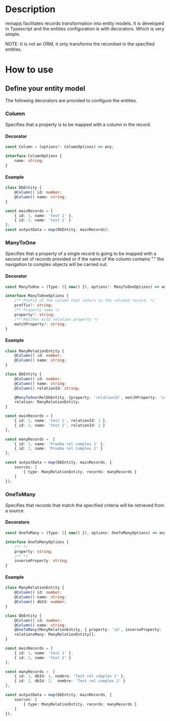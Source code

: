 # Description
remapjs facilitates records transformation into entity models.
It is developed in Typescript and the entities configuration is with decorators. Which is very simple.

NOTE: It is not an ORM, it only transforms the recordset in the specified entities.

# How to use
## Define your entity model

The following decorators are provided to configure the entities.

### Column
Specifies that a property is to be mapped with a column in the record.

#### Decorator
```ts
const Column = (options?: ColumnOptions) => any;
```
```ts
interface ColumnOptions {
    name: string; 
}
```

#### Example
```ts
class DbEntity {
    @Column() id: number;
    @Column() name: string;
}

const mainRecords = [
    { id: 1, name: 'test 1' },
    { id: 2, name: 'test 2' }
];
const outputData = map(DbEntity, mainRecords);
```

### ManyToOne
Specifies that a property of a single record is going to be mapped with a second set of records provided or if the name of the column contains "." the navigation to complex objects will be carried out.

#### Decorator
```ts
const ManyToOne = (Type: ({ new() }), options?: ManyToOneOptions) => any;
```
```ts
interface ManyToOneOptions {
    /** Prefix of the column that refers to the related record. */
    preffix?: string;
    /** Property name */
    property?: string;
    /** Matches with relation property */
    matchProperty?: string;
}
```

#### Example
```ts
class ManyRelationEntity {
    @Column() id: number;
    @Column() name: string;
}

class DbEntity {
    @Column() id: number;
    @Column() name: string;
    @Column() relationId: string;

    @ManyToOne(RelDbEntity, {property: 'relationId', matchProperty: 'id' })
    relation: ManyRelationEntity;
}

const mainRecords = [
    { id: 1, name: 'test 1', relationId: 1 },
    { id: 2, name: 'test 2', relationId: 2 }
];

const manyRecords =  [
    { id: 1, name: 'Prueba rel complex 1' }, 
    { id: 2, name: 'Prueba rel complex 2' }
];

const outputData = map(DbEntity, mainRecords, {
    sources: [
        { type: ManyRelationEntity, records: manyRecords }
    ]
});
```

### OneToMany
Specifies that records that match the specified criteria will be retrieved from a source.

#### Decorators
```ts
const OneToMany = (Type: ({ new() }), options: OneToManyOptions) => any;
```
```ts
interface OneToManyOptions {
    /** */
    property: string;
    /** */
    inverseProperty: string;
}
```

#### Example
```ts
class ManyRelationEntity {
    @Column() id: number;
    @Column() name: string;
    @Column() dbId: number;
}

class DbEntity {
    @Column() id: number;
    @Column() name: string;
    @OneToMany(ManyRelationEntity, { property: 'id', inverseProperty: 'dbId' })
    relationsMany: ManyRelationEntity[];
}

const mainRecords = [
    { id: 1, name: 'test 1' },
    { id: 2, name: 'test 2' }
];

const manyRecords =  [
    { id: 1, dbId: 1, nombre: 'Test rel complex 1' }, 
    { id: 2, dbId: 2,  nombre: 'Test rel complex 2' }
];

const outputData = map(DbEntity, mainRecords, {
    sources: [
        { type: ManyRelationEntity, records: manyRecords }
    ]
});
```